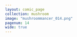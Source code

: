 ```yaml
---
layout: comic_page
collection: mushroom
image: "mushroommancer_014.png"
pagenum: 14
wide: true
---
```

